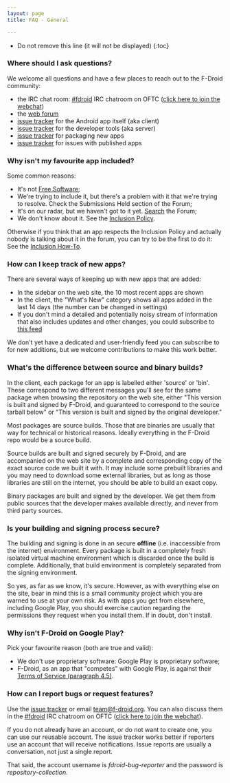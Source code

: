 ```yaml
---
layout: page
title: FAQ - General

---
```


* Do not remove this line (it will not be displayed)
{:toc}

### Where should I ask questions?

We welcome all questions and have a few places to reach out to the
F-Droid community:

-   the IRC chat room: [\#fdroid](ircs://irc.oftc.net:6697/fdroid) IRC
    chatroom on OFTC ([click here to join the
    webchat](https://webchat.oftc.net/?randomnick=1&channels=fdroid&prompt=1))
-   the [web forum](https://forum.f-droid.org/)
-   [issue tracker](https://gitlab.com/fdroid/fdroidclient/issues) for
    the Android app itself (aka client)
-   [issue tracker](https://gitlab.com/fdroid/fdroidserver/issues) for
    the developer tools (aka server)
-   [issue tracker](https://gitlab.com/fdroid/rfp/issues) for
    packaging new apps
-   [issue tracker](https://gitlab.com/fdroid/fdroiddata/issues) for
    issues with published apps

### Why isn't my favourite app included?

Some common reasons:

-   It's not [Free Software](https://www.gnu.org/philosophy/free-sw.html);
-   We're trying to include it, but there's a problem with it that we're
    trying to resolve. Check the Submissions Held section of the Forum;
-   It's on our radar, but we haven't got to it yet.
    [Search](https://f-droid.org/search) the Forum;
-   We don't know about it. See the [Inclusion Policy](../Inclusion_Policy).

Otherwise if you think that an app respects the Inclusion Policy and
actually nobody is talking about it in the forum, you can try to be the
first to do it: See the [Inclusion How-To](../Inclusion_How-To).


### How can I keep track of new apps?

There are several ways of keeping up with new apps that are added:

-   In the sidebar on the web site, the 10 most recent apps are shown
-   In the client, the "What's New" category shows all apps added in the
    last 14 days (the number can be changed in settings)
-   If you don't mind a detailed and potentially noisy stream of
    information that also includes updates and other changes, you could
    subscribe to [this feed](https://gitlab.com/fdroid/fdroiddata/commits/master.atom)

We don't yet have a dedicated and user-friendly feed you can subscribe
to for new additions, but we welcome contributions to make this work better.


### What's the difference between source and binary builds?

In the client, each package for an app is labelled either 'source' or
'bin'. These correspond to two different messages you'll see for the
same package when browsing the repository on the web site, either "This
version is built and signed by F-Droid, and guaranteed to correspond to
the source tarball below" or "This version is built and signed by the
original developer."

Most packages are source builds. Those that are binaries are usually
that way for technical or historical reasons. Ideally everything in the
F-Droid repo would be a source build.

Source builds are built and signed securely by F-Droid, and are
accompanied on the web site by a complete and corresponding copy of the
exact source code we built it with. It may include some prebuilt
libraries and you may need to download some external libraries, but as
long as those libraries are still on the internet, you should be able to
build an exact copy.

Binary packages are built and signed by the developer. We get them from
public sources that the developer makes available directly, and never
from third party sources.


### Is your building and signing process secure?

The building and signing is done in an secure **offline** (i.e.
inaccessible from the internet) environment. Every package is built in a
completely fresh isolated virtual machine environment which is discarded
once the build is complete. Additionally, that build environment is
completely separated from the signing environment.

So yes, as far as we know, it's secure. However, as with everything else
on the site, bear in mind this is a small community project which you
are warned to use at your own risk. As with apps you get from elsewhere,
including Google Play, you should exercise caution regarding the
permissions they request when you install them. If in doubt, don't
install.


### Why isn't F-Droid on Google Play?

Pick your favourite reason (both are true and valid):

-   We don't use proprietary software: Google Play is proprietary
    software;
-   F-Droid, as an app that "competes" with Google Play, is against
    their [Terms of Service (paragraph 4.5)](https://play.google.com/about/developer-distribution-agreement.html).


### How can I report bugs or request features?

Use the [issue tracker](https://gitlab.com/fdroid/fdroidclient/issues)
or email <team@f-droid.org>. You can also discuss them in the
[\#fdroid](ircs://irc.oftc.net:6697/fdroid) IRC chatroom on OFTC
([click here to join the webchat](https://webchat.oftc.net/?randomnick=1&channels=fdroid&prompt=1)).

If you do not already have an account, or do not want to create one,
you can use our reusable account.  The issue tracker works better if
reporters use an account that will receive notifications.  Issue
reports are usually a conversation, not just a single report.

That said, the account username is _fdroid-bug-reporter_ and the
password is _repository-collection_.
